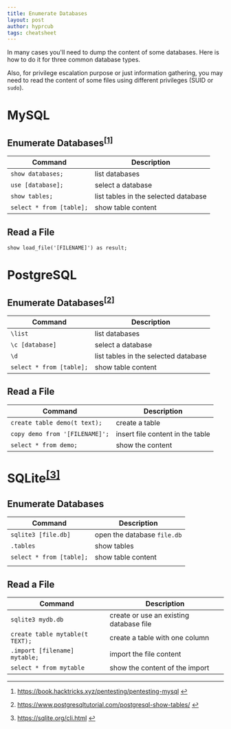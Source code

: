 ```yaml
---
title: Enumerate Databases
layout: post
author: hyprcub
tags: cheatsheet
---
```

In many cases you'll need to dump the content of some databases. Here is how to do it for three common database types.

Also, for privilege escalation purpose or just information gathering, you may need to read the content of some files using different privileges (SUID or `sudo`).

# MySQL

## Enumerate Databases<sup>[\[1\]](#fn1)</sup>

| Command                  | Description                          |
| ---                      | ---                                  |
| `show databases;`        | list databases                       |
| `use [database];`        | select a database                    |
| `show tables;`           | list tables in the selected database |
| `select * from [table];` | show table content                   |

## Read a File

`show load_file('[FILENAME]') as result;`

# PostgreSQL

## Enumerate Databases<sup>[\[2\]](#fn2)</sup>

| Command                  | Description                          |
| ---                      | ---                                  |
| `\list`                  | list databases                       |
| `\c [database]`          | select a database                    |
| `\d`                     | list tables in the selected database |
| `select * from [table];` | show table content                   |

## Read a File

| Command                        | Description                      |
| ---                            | ---                              |
| `create table demo(t text);`   | create a table                   |
| `copy demo from '[FILENAME]';` | insert file content in the table |
| `select * from demo;`          | show the content                 |

# SQLite<sup>[\[3\]](#fn3)</sup>

## Enumerate Databases

| Command                  | Description                 |
| ---                      | ---                         |
| `sqlite3 [file.db]`      | open the database `file.db` |
| `.tables`                | show tables                 |
| `select * from [table];` | show table content          |
|                          |                             |

## Read a File

| Command                         | Description                             |
| ---                             | ---                                     |
| `sqlite3 mydb.db`               | create or use an existing database file |
| `create table mytable(t TEXT);` | create a table with one column          |
| `.import [filename] mytable;`   | import the file content                 |
| `select * from mytable`         | show the content of the import          |

* * *

1.  https://book.hacktricks.xyz/pentesting/pentesting-mysql [↩︎](#fnref1)
    
2.  https://www.postgresqltutorial.com/postgresql-show-tables/ [↩︎](#fnref2)
    
3.  https://sqlite.org/cli.html [↩︎](#fnref3)
